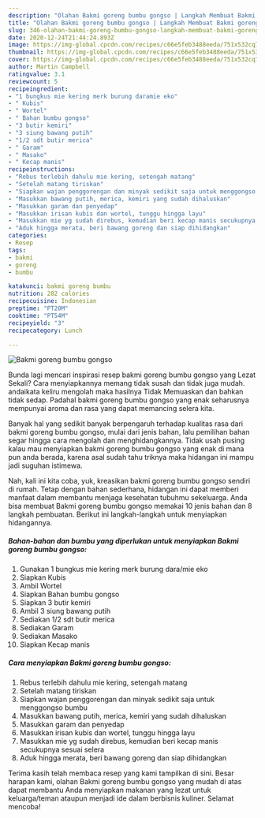 ```yaml
---
description: "Olahan Bakmi goreng bumbu gongso | Langkah Membuat Bakmi goreng bumbu gongso Yang Enak Banget"
title: "Olahan Bakmi goreng bumbu gongso | Langkah Membuat Bakmi goreng bumbu gongso Yang Enak Banget"
slug: 346-olahan-bakmi-goreng-bumbu-gongso-langkah-membuat-bakmi-goreng-bumbu-gongso-yang-enak-banget
date: 2020-12-24T21:44:24.893Z
image: https://img-global.cpcdn.com/recipes/c66e5feb3488eeda/751x532cq70/bakmi-goreng-bumbu-gongso-foto-resep-utama.jpg
thumbnail: https://img-global.cpcdn.com/recipes/c66e5feb3488eeda/751x532cq70/bakmi-goreng-bumbu-gongso-foto-resep-utama.jpg
cover: https://img-global.cpcdn.com/recipes/c66e5feb3488eeda/751x532cq70/bakmi-goreng-bumbu-gongso-foto-resep-utama.jpg
author: Martin Campbell
ratingvalue: 3.1
reviewcount: 5
recipeingredient:
- "1 bungkus mie kering merk burung daramie eko"
- " Kubis"
- " Wortel"
- " Bahan bumbu gongso"
- "3 butir kemiri"
- "3 siung bawang putih"
- "1/2 sdt butir merica"
- " Garam"
- " Masako"
- " Kecap manis"
recipeinstructions:
- "Rebus terlebih dahulu mie kering, setengah matang"
- "Setelah matang tiriskan"
- "Siapkan wajan penggorengan dan minyak sedikit saja untuk menggongso bumbu"
- "Masukkan bawang putih, merica, kemiri yang sudah dihaluskan"
- "Masukkan garam dan penyedap"
- "Masukkan irisan kubis dan wortel, tunggu hingga layu"
- "Masukkan mie yg sudah direbus, kemudian beri kecap manis secukupnya sesuai selera"
- "Aduk hingga merata, beri bawang goreng dan siap dihidangkan"
categories:
- Resep
tags:
- bakmi
- goreng
- bumbu

katakunci: bakmi goreng bumbu 
nutrition: 282 calories
recipecuisine: Indonesian
preptime: "PT20M"
cooktime: "PT54M"
recipeyield: "3"
recipecategory: Lunch

---
```



![Bakmi goreng bumbu gongso](https://img-global.cpcdn.com/recipes/c66e5feb3488eeda/751x532cq70/bakmi-goreng-bumbu-gongso-foto-resep-utama.jpg)

Bunda lagi mencari inspirasi resep bakmi goreng bumbu gongso yang Lezat Sekali? Cara menyiapkannya memang tidak susah dan tidak juga mudah. andaikata keliru mengolah maka hasilnya Tidak Memuaskan dan bahkan tidak sedap. Padahal bakmi goreng bumbu gongso yang enak seharusnya mempunyai aroma dan rasa yang dapat memancing selera kita.



Banyak hal yang sedikit banyak berpengaruh terhadap kualitas rasa dari bakmi goreng bumbu gongso, mulai dari jenis bahan, lalu pemilihan bahan segar hingga cara mengolah dan menghidangkannya. Tidak usah pusing kalau mau menyiapkan bakmi goreng bumbu gongso yang enak di mana pun anda berada, karena asal sudah tahu triknya maka hidangan ini mampu jadi suguhan istimewa.


Nah, kali ini kita coba, yuk, kreasikan bakmi goreng bumbu gongso sendiri di rumah. Tetap dengan bahan sederhana, hidangan ini dapat memberi manfaat dalam membantu menjaga kesehatan tubuhmu sekeluarga. Anda bisa membuat Bakmi goreng bumbu gongso memakai 10 jenis bahan dan 8 langkah pembuatan. Berikut ini langkah-langkah untuk menyiapkan hidangannya.

<!--inarticleads1-->

##### Bahan-bahan dan bumbu yang diperlukan untuk menyiapkan Bakmi goreng bumbu gongso:

1. Gunakan 1 bungkus mie kering merk burung dara/mie eko
1. Siapkan  Kubis
1. Ambil  Wortel
1. Siapkan  Bahan bumbu gongso
1. Siapkan 3 butir kemiri
1. Ambil 3 siung bawang putih
1. Sediakan 1/2 sdt butir merica
1. Sediakan  Garam
1. Sediakan  Masako
1. Siapkan  Kecap manis




<!--inarticleads2-->

##### Cara menyiapkan Bakmi goreng bumbu gongso:

1. Rebus terlebih dahulu mie kering, setengah matang
1. Setelah matang tiriskan
1. Siapkan wajan penggorengan dan minyak sedikit saja untuk menggongso bumbu
1. Masukkan bawang putih, merica, kemiri yang sudah dihaluskan
1. Masukkan garam dan penyedap
1. Masukkan irisan kubis dan wortel, tunggu hingga layu
1. Masukkan mie yg sudah direbus, kemudian beri kecap manis secukupnya sesuai selera
1. Aduk hingga merata, beri bawang goreng dan siap dihidangkan




Terima kasih telah membaca resep yang kami tampilkan di sini. Besar harapan kami, olahan Bakmi goreng bumbu gongso yang mudah di atas dapat membantu Anda menyiapkan makanan yang lezat untuk keluarga/teman ataupun menjadi ide dalam berbisnis kuliner. Selamat mencoba!
